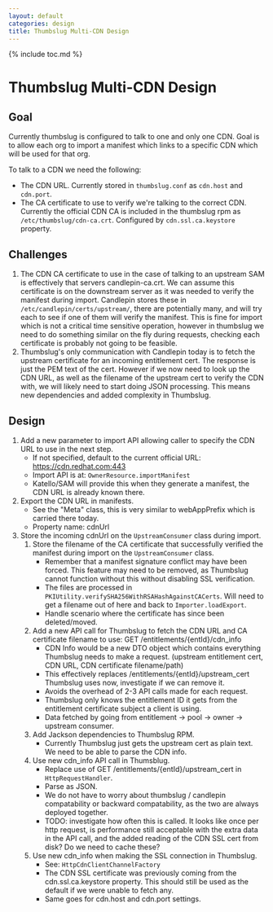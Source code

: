 ```yaml
---
layout: default
categories: design
title: Thumbslug Multi-CDN Design
---
```

{% include toc.md %}

# Thumbslug Multi-CDN Design

## Goal

Currently thumbslug is configured to talk to one and only one CDN. Goal is to
allow each org to import a manifest which links to a specific CDN which will be
used for that org.

To talk to a CDN we need the following:

* The CDN URL. Currently stored in `thumbslug.conf` as `cdn.host` and
  `cdn.port`.
* The CA certificate to use to verify we're talking to the correct CDN.
  Currently the official CDN CA is included in the thumbslug rpm as
  `/etc/thumbslug/cdn-ca.crt`. Configured by `cdn.ssl.ca.keystore` property.

## Challenges

1. The CDN CA certificate to use in the case of talking to an upstream SAM is
   effectively that servers candlepin-ca.crt. We can assume this certificate is
   on the downstream server as it was needed to verify the manifest during
   import. Candlepin stores these in `/etc/candlepin/certs/upstream/`, there
   are potentially many, and will try each to see if one of them will verify
   the manifest. This is fine for import which is not a critical time sensitive
   operation, however in thumbslug we need to do something similar on the fly
   during requests, checking each certificate is probably not going to be
   feasible.
1. Thumbslug's only communication with Candlepin today is to fetch the upstream
   certificate for an incoming entitlement cert. The response is just the PEM
   text of the cert. However if we now need to look up the CDN URL, as well as
   the filename of the upstream cert to verify the CDN with, we will likely
   need to start doing JSON processing. This means new dependencies and added
   complexity in Thumbslug.

## Design
1. Add a new parameter to import API allowing caller to specify the CDN URL to use in the next step.
   * If not specified, default to the current official URL: https://cdn.redhat.com:443
   * Import API is at: `OwnerResource.importManifest`
   * Katello/SAM will provide this when they generate a manifest, the CDN URL is already known there.
1. Export the CDN URL in manifests.
   * See the "Meta" class, this is very similar to webAppPrefix which is carried there today.
   * Property name: cdnUrl
1. Store the incoming cdnUrl on the `UpstreamConsumer` class during import.
   1. Store the filename of the CA certificate that successfully verified the
      manifest during import on the `UpstreamConsumer` class.
      * Remember that a manifest signature conflict may have been forced. This
        feature may need to be removed, as Thumbslug cannot function without
        this without disabling SSL verification.
      * The files are processed in
        `PKIUtility.verifySHA256WithRSAHashAgainstCACerts`. Will need to get a
        filename out of here and back to `Importer.loadExport`.
      * Handle scenario where the certificate has since been deleted/moved.
   1. Add a new API call for Thumbslug to fetch the CDN URL and CA certificate
      filename to use: GET /entitlements/{entId}/cdn_info
      * CDN Info would be a new DTO object which contains everything Thumbslug
        needs to make a request. (upstream entitlement cert, CDN URL, CDN
        certificate filename/path)
      * This effectively replaces /entitlements/{entId}/upstream_cert Thumbslug
        uses now, investigate if we can remove it.
      * Avoids the overhead of 2-3 API calls made for each request.
      * Thumbslug only knows the entitlement ID it gets from the entitlement certificate subject a client is using.
      * Data fetched by going from entitlement -> pool -> owner -> upstream consumer.
   1. Add Jackson dependencies to Thumbslug RPM.
      * Currently Thumbslug just gets the upstream cert as plain text. We need to be able to parse the CDN info.
   1. Use new cdn_info API call in Thumsblug.
      * Replace use of GET /entitlements/{entId}/upstream_cert in `HttpRequestHandler`.
      * Parse as JSON.
      * We do not have to worry about thumbslug / candlepin compatability or
        backward compatability, as the two are always deployed together.
      * TODO: investigate how often this is called. It looks like once per http
        request, is performance still acceptable with the extra data in the API
        call, and the added reading of the CDN SSL cert from disk? Do we need
        to cache these?
   1. Use new cdn_info when making the SSL connection in Thumbslug.
      * See: `HttpCdnClientChannelFactory`
      * The CDN SSL certificate was previously coming from the
        cdn.ssl.ca.keystore property. This should still be used as the default
        if we were unable to fetch any.
      * Same goes for cdn.host and cdn.port settings. 
